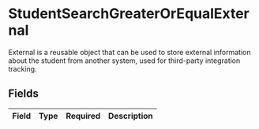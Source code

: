 # StudentSearchGreaterOrEqualExternal

External is a reusable object that can be used to store external information about the student from another system, used for third-party integration tracking.


## Fields

| Field       | Type        | Required    | Description |
| ----------- | ----------- | ----------- | ----------- |